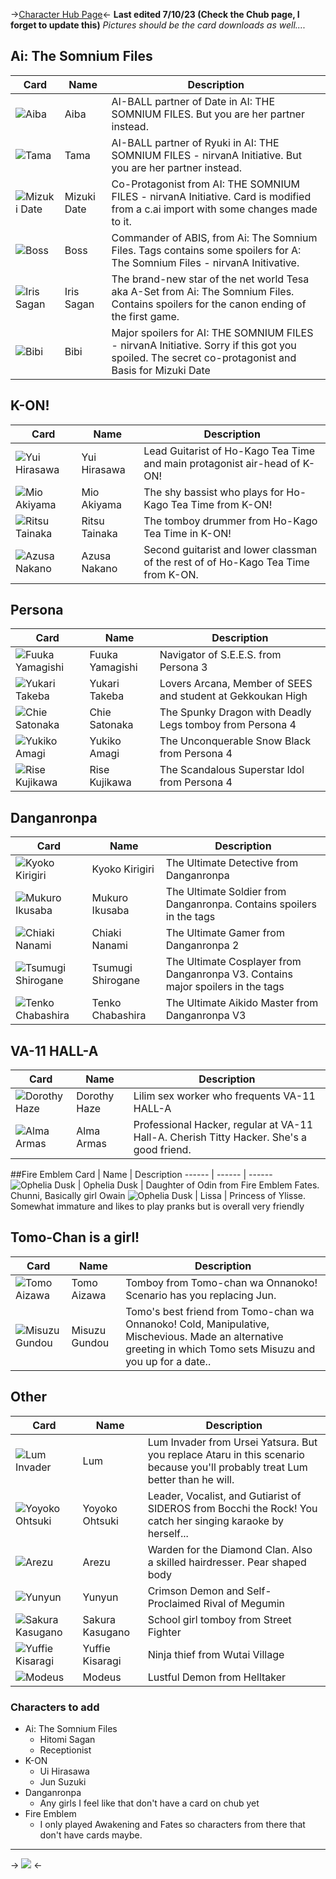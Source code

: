 ->[Character Hub Page](https://www.chub.ai/users/ritsubestgirl)<- 
**Last edited 7/10/23 (Check the Chub page, I forget to update this)**
*Pictures should be the card downloads as well....*

## Ai: The Somnium Files
Card | Name | Description 
------ | ------ | ------ 
 ![Aiba](https://files.catbox.moe/xdnx84.png)   | Aiba | AI-BALL partner of Date in AI: THE SOMNIUM FILES. But you are her partner instead.
 ![Tama](https://files.catbox.moe/jq8r8j.png)   | Tama | AI-BALL partner of Ryuki in AI: THE SOMNIUM FILES - nirvanA Initiative. But you are her partner instead.
 ![Mizuki Date](https://files.catbox.moe/poq17x.png)  | Mizuki Date | Co-Protagonist from AI: THE SOMNIUM FILES - nirvanA Initiative. Card is modified from a c.ai import with some changes made to it. 
 ![Boss](https://files.catbox.moe/ydfi6x.png)  | Boss | Commander of ABIS, from Ai: The Somnium Files. Tags contains some spoilers for A: The Somnium Files - nirvanA Initivative. 
 ![Iris Sagan](https://files.catbox.moe/jv0saw.png) | Iris Sagan | The brand-new star of the net world Tesa aka A-Set from Ai: The Somnium Files. Contains spoilers for the canon ending of the first game. 
 ![Bibi](https://files.catbox.moe/x7g9hy.png)  | Bibi | Major spoilers for AI: THE SOMNIUM FILES - nirvanA Initiative. Sorry if this got you spoiled. The secret co-protagonist and Basis for Mizuki Date

## K-ON!
Card | Name | Description 
------ | ------ | ------ 
 ![Yui Hirasawa](https://files.catbox.moe/g9ja09.png)    | Yui Hirasawa | Lead Guitarist of Ho-Kago Tea Time and main protagonist air-head of K-ON!
 ![Mio Akiyama](https://files.catbox.moe/5odqos.png)  | Mio Akiyama | The shy bassist who plays for Ho-Kago Tea Time from K-ON!
 ![Ritsu Tainaka](https://files.catbox.moe/r9zm0x.png)   | Ritsu Tainaka | The tomboy drummer from Ho-Kago Tea Time in K-ON!
 ![Azusa Nakano](https://files.catbox.moe/nlozjs.png)   | Azusa Nakano | Second guitarist and lower classman of the rest of of Ho-Kago Tea Time from K-ON. 


## Persona
Card | Name | Description 
------ | ------ | ------ 
 ![Fuuka Yamagishi](https://files.catbox.moe/fh30bs.png) | Fuuka Yamagishi | Navigator of S.E.E.S. from Persona 3
 ![Yukari Takeba](https://files.catbox.moe/0mwti4.png) | Yukari Takeba | Lovers Arcana, Member of SEES and student at Gekkoukan High
 ![Chie Satonaka](https://files.catbox.moe/9v4mvg.png) | Chie Satonaka | The Spunky Dragon with Deadly Legs tomboy from Persona 4
 ![Yukiko Amagi](https://files.catbox.moe/ef3d0b.png) | Yukiko Amagi | The Unconquerable Snow Black from Persona 4 
![Rise Kujikawa](https://files.catbox.moe/c1vdfb.png) | Rise Kujikawa | The Scandalous Superstar Idol from Persona 4

## Danganronpa
Card | Name | Description 
------ | ------ | ------ 
 ![Kyoko Kirigiri](https://files.catbox.moe/lwv5ov.png) | Kyoko Kirigiri |  The Ultimate Detective from Danganronpa
 ![Mukuro Ikusaba](https://files.catbox.moe/cc7kud.png) | Mukuro Ikusaba | The Ultimate Soldier from Danganronpa. Contains spoilers in the tags 
 ![Chiaki Nanami](https://files.catbox.moe/n6trws.png) | Chiaki Nanami | The Ultimate Gamer from Danganronpa 2
 ![Tsumugi Shirogane](https://files.catbox.moe/7vrbpe.png) | Tsumugi Shirogane | The Ultimate Cosplayer from Danganronpa V3. Contains major spoilers in the tags
 ![Tenko Chabashira](https://files.catbox.moe/c29q7r.png) | Tenko Chabashira | The  Ultimate Aikido Master from Danganronpa V3 

## VA-11 HALL-A 
Card | Name | Description 
------ | ------ | ------ 
 ![Dorothy Haze](https://files.catbox.moe/185eti.png) | Dorothy Haze | Lilim sex worker who frequents VA-11 HALL-A 
 ![Alma Armas](https://files.catbox.moe/43u0ah.png) | Alma Armas | Professional Hacker, regular at VA-11 Hall-A. Cherish Titty Hacker. She's a good friend. 

##Fire Emblem 
Card | Name | Description 
------ | ------ | ------ 
 ![Ophelia Dusk](https://files.catbox.moe/huypyu.png) | Ophelia Dusk | Daughter of Odin from Fire Emblem Fates. Chunni, Basically girl Owain 
 ![Ophelia Dusk](https://files.catbox.moe/yjr9oa.png) | Lissa | Princess of Ylisse. Somewhat immature and likes to play pranks but is overall very friendly

## Tomo-Chan is a girl! 
Card | Name | Description 
------ | ------ | ------ 
 ![Tomo Aizawa](https://files.catbox.moe/4qg0ev.png) | Tomo Aizawa | Tomboy from Tomo-chan wa Onnanoko! Scenario has you replacing Jun.
 ![Misuzu Gundou](https://files.catbox.moe/15id7x.png) | Misuzu Gundou | Tomo's best friend from Tomo-chan wa Onnanoko! Cold, Manipulative, Mischevious. Made an alternative greeting in which Tomo sets Misuzu and you up for a date..

## Other
Card | Name | Description 
------ | ------ | ------ 
 ![Lum Invader](https://files.catbox.moe/kfyi35.png) | Lum | Lum Invader from Ursei Yatsura. But you replace Ataru in this scenario because you'll probably treat Lum better than he will. 
 ![Yoyoko Ohtsuki](https://files.catbox.moe/e9oqr5.png) | Yoyoko Ohtsuki | Leader, Vocalist, and Gutiarist of SIDEROS from Bocchi the Rock! You catch her singing karaoke by herself... 
 ![Arezu](https://files.catbox.moe/5c9car.png) | Arezu | Warden for the Diamond Clan. Also a skilled hairdresser. Pear shaped body
 ![Yunyun](https://files.catbox.moe/s1ycdy.png) | Yunyun | Crimson Demon and Self-Proclaimed Rival of Megumin
 ![Sakura Kasugano](https://files.catbox.moe/m5qbda.png) | Sakura Kasugano | School girl tomboy from Street Fighter
 ![Yuffie Kisaragi](https://files.catbox.moe/kg46qj.png) | Yuffie Kisaragi | Ninja thief from Wutai Village 
 ![Modeus](https://files.catbox.moe/qaizob.png) | Modeus | Lustful Demon from Helltaker

### Characters to add
- Ai: The Somnium Files 
  - Hitomi Sagan
  - Receptionist 
- K-ON 
    - Ui Hirasawa 
    - Jun Suzuki 
- Danganronpa 
   - Any girls I feel like that don't have a card on chub yet 
- Fire Emblem
  - I only played Awakening and Fates so characters from there that don't have cards maybe. 

***
-> ![](https://files.catbox.moe/ofeogs.png) <-